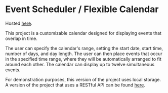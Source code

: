 # Event Scheduler / Flexible Calendar

Hosted [here](https://xenodochial-jepsen-167844.netlify.app/). 

This project is a customizable calendar designed for displaying events that overlap in time.

The user can specify the calendar's range, setting the start date, start time, number of days, and day length. The user can then place events that occur in the specified time range, where they will be automatically arranged to fit around each other. The calendar can display up to twelve simultaneous events. 



For demonstration purposes, this version of the project uses local storage. A version of the project that uses a RESTful API can be found [here](https://github.com/EmilyLow/event-scheduler-frontend). 
